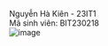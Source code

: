 Nguyễn Hà Kiên - 23IT1  
Mã sinh viên: BIT230218  
![image](https://github.com/user-attachments/assets/6d445c9d-4db1-4780-a236-e8137de764c6)
